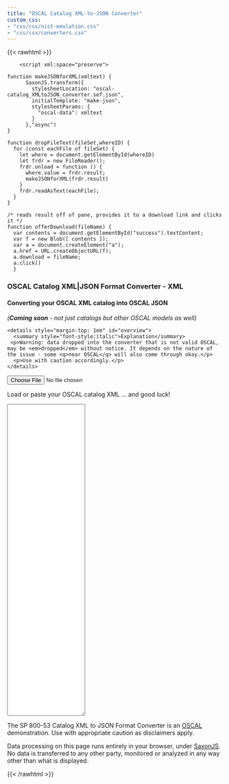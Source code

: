 ```yaml
---
title: "OSCAL Catalog XML-to-JSON Converter"
custom_css:
- "css/csx/nist-emulation.css"
- "css/csx/converters.css"
---
```


{{< rawhtml >}}
<script type="text/javascript" src="../../lib/Saxon-JS-2.2/SaxonJS2.js"> </script>
        <script xml:space="preserve">
     
    function makeJSONforXML(xmltext) {
          SaxonJS.transform({
            stylesheetLocation: "oscal-catalog_XMLtoJSON_converter.sef.json",
            initialTemplate: "make-json",
            stylesheetParams: {
              "oscal-data": xmltext
            }
          },"async")
    }

    function dropFileText(fileSet,whereID) {
      for (const eachFile of fileSet) {
        let where = document.getElementById(whereID)
        let frdr = new FileReader();
        frdr.onload = function () {
          where.value = frdr.result;
          makeJSONforXML(frdr.result)
        }
        frdr.readAsText(eachFile);
      }
    }

    /* reads result off of pane, provides it to a download link and clicks it */
    function offerDownload(fileName) {
      var contents = document.getElementById("success").textContent;
      var f = new Blob([ contents ]);
      var a = document.createElement("a");
      a.href = URL.createObjectURL(f);
      a.download = fileName;
      a.click()
      }

</script>
<div id="bxheader">
  <h3 id="page-title" onclick="void(0)">OSCAL Catalog XML|JSON Format Converter - XML</h3>
  <h4>Converting your OSCAL XML catalog into OSCAL JSON</h4>
  <p style="font-style:italic">(<b>Coming soon</b> - not just catalogs but other OSCAL models as well)</p>
    
    <details style="margin-top: 1em" id="overview">
      <summary style="font-style:italic">Explanation</summary>
     <p>Warning: data dropped into the converter that is not valid OSCAL, may be <em>dropped</em> without notice. It depends on the nature of the issue - some <q>near OSCAL</q> will also come through okay.</p>
      <p>Use with caution accordingly.</p>
    </details>
</div>
<div id="bxbody">
<div id="converter-grid">
  <div class="ui-box" id="xmlbox">
    <input type="file" accept=".xml,text/xml"
      id="loadxmlInput" name="loadxmlInput" title="Drop XML"
      onchange="dropFileText(this.files,'xmldata')" />
    <p>Load or paste your OSCAL catalog XML ... and good luck!</p>
    <textarea id="xmldata" spellcheck="false" rows="48" onchange="makeJSONforXML(this.value)"></textarea>
    </div>
  <div class="ui-box" id="resultbox">
    
  </div>
</div>
</div>
<div id="bxfooter">
  <p>The SP 800-53 Catalog XML to JSON Format Converter is an <a href="https://pages.nist.gov/OSCAL/">OSCAL</a> demonstration. Use with appropriate caution as disclaimers apply.</p>
    <p>Data processing on this page runs entirely in your browser, under <a href="https://www.saxonica.com/saxon-js/index.xml">SaxonJS</a>. No data is transferred to any other party, monitored or analyzed in any way other than what is displayed.</p>
</div>
      
{{< /rawhtml >}}


